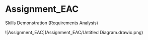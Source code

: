 # Assignment_EAC
Skills Demonstration (Requirements Analysis)

![Assignment_EAC](Assignment_EAC/Untitled Diagram.drawio.png)
